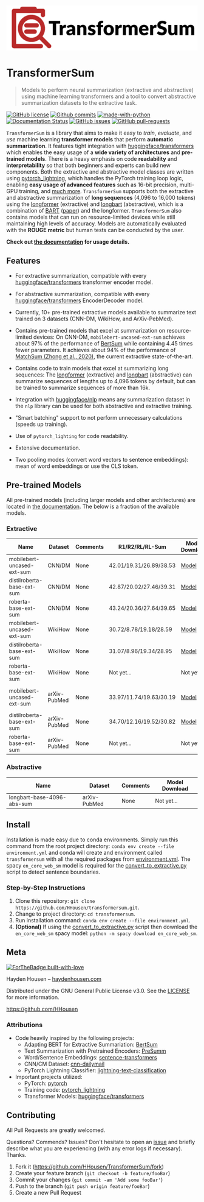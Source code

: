 ![TransformerSum Logo](doc/_static/logo.png)

# TransformerSum
> Models to perform neural summarization (extractive and abstractive) using machine learning transformers and a tool to convert abstractive summarization datasets to the extractive task.

[![GitHub license](https://img.shields.io/github/license/HHousen/TransformerSum.svg)](https://github.com/HHousen/TransformerSum/blob/master/LICENSE) [![Github commits](https://img.shields.io/github/last-commit/HHousen/TransformerSum.svg)](https://github.com/HHousen/TransformerSum/commits/master) [![made-with-python](https://img.shields.io/badge/Made%20with-Python-1f425f.svg)](https://www.python.org/) [![Documentation Status](https://readthedocs.org/projects/TransformerSum/badge/?version=latest)](http://TransformerSum.readthedocs.io/?badge=latest) [![GitHub issues](https://img.shields.io/github/issues/HHousen/TransformerSum.svg)](https://GitHub.com/HHousen/TransformerSum/issues/) [![GitHub pull-requests](https://img.shields.io/github/issues-pr/HHousen/TransformerSum.svg)](https://GitHub.com/HHousen/TransformerSum/pull/)

`TransformerSum` is a library that aims to make it easy to *train*, *evaluate*, and *use* machine learning **transformer models** that perform **automatic summarization**. It features tight integration with [huggingface/transformers](https://github.com/huggingface/transformers) which enables the easy usage of a **wide variety of architectures** and **pre-trained models**. There is a heavy emphasis on code **readability** and **interpretability** so that both beginners and experts can build new components. Both the extractive and abstractive model classes are written using [pytorch_lightning](https://github.com/PyTorchLightning/pytorch-lightning), which handles the PyTorch training loop logic, enabling **easy usage of advanced features** such as 16-bit precision, multi-GPU training, and [much more](https://pytorch-lightning.readthedocs.io/). `TransformerSum` supports both the extractive and abstractive summarization of **long sequences** (4,096 to 16,000 tokens) using the [longformer](https://huggingface.co/transformers/model_doc/longformer.html) (extractive) and [longbart](https://github.com/patil-suraj/longbart) (abstractive), which is a combination of [BART](https://huggingface.co/transformers/model_doc/bart.html) ([paper](https://arxiv.org/abs/1910.13461)) and the longformer. `TransformerSum` also contains models that can run on resource-limited devices while still maintaining high levels of accuracy. Models are automatically evaluated with the **ROUGE metric** but human tests can be conducted by the user.

**Check out [the documentation](https://transformersum.readthedocs.io/en/latest) for usage details.**

## Features

* For extractive summarization, compatible with every [huggingface/transformers](https://github.com/huggingface/transformers) transformer encoder model.
* For abstractive summarization, compatible with every [huggingface/transformers](https://github.com/huggingface/transformers) EncoderDecoder model.
* Currently, 10+ pre-trained extractive models available to summarize text trained on 3 datasets (CNN-DM, WikiHow, and ArXiv-PebMed).

* Contains pre-trained models that excel at summarization on resource-limited devices: On CNN-DM, ``mobilebert-uncased-ext-sum`` achieves about 97% of the performance of [BertSum](https://arxiv.org/abs/1903.10318) while containing 4.45 times fewer parameters. It achieves about 94% of the performance of [MatchSum (Zhong et al., 2020)](https://arxiv.org/abs/2004.08795), the current extractive state-of-the-art.
* Contains code to train models that excel at summarizing long sequences: The [longformer](https://huggingface.co/transformers/model_doc/longformer.html) (extractive) and [longbart](https://github.com/patil-suraj/longbart) (abstractive) can summarize sequences of lengths up to 4,096 tokens by default, but can be trained to summarize sequences of more than 16k.

* Integration with [huggingface/nlp](https://github.com/huggingface/nlp) means any summarization dataset in the `nlp` library can be used for both abstractive and extractive training.
* "Smart batching" support to not perform unnecessary calculations (speeds up training).
* Use of `pytorch_lighting` for code readability.
* Extensive documentation.
* Two pooling modes (convert word vectors to sentence embeddings): mean of word embeddings or use the CLS token.

## Pre-trained Models

All pre-trained models (including larger models and other architectures) are located in [the documentation](https://transformersum.readthedocs.io/en/latest). The below is a fraction of the available models.

### Extractive

| Name | Dataset | Comments | R1/R2/RL/RL-Sum | Model Download | Data Download |
|-|-|-|-|-|-|
| mobilebert-uncased-ext-sum | CNN/DM | None | 42.01/19.31/26.89/38.53 | [Model](https://drive.google.com/uc?id=1-4MTKOXp1hkPJ_pK6yOCDULC0JVly3SE) | [CNN/DM Bert Uncased](https://drive.google.com/uc?id=100ZE4fVU73EU3K_EGktrYDoMSLJ6EUQW) |
| distilroberta-base-ext-sum | CNN/DM | None | 42.87/20.02/27.46/39.31 | [Model](https://drive.google.com/uc?id=1-2TZe28K8inHoJr2-WuVivj2qwBn7tFs) | [CNN/DM Roberta](https://drive.google.com/uc?id=1-L7UOYe69dD--OPGCa4sS0QQEnZNb_Vb) |
| roberta-base-ext-sum | CNN/DM | None | 43.24/20.36/27.64/39.65 | [Model](https://drive.google.com/uc?id=18ZlImBv1P7VmDPUpiQHF9frk-q3AFfD0) | [CNN/DM Roberta](https://drive.google.com/uc?id=1-L7UOYe69dD--OPGCa4sS0QQEnZNb_Vb) |
| mobilebert-uncased-ext-sum | WikiHow | None | 30.72/8.78/19.18/28.59 | [Model](https://drive.google.com/uc?id=1-H7kuojMW50gVnC5flEjQkbHRp-WQtaF) | [WikiHow Bert Uncased](https://drive.google.com/uc?id=1-IO2AgjDsJcbrmsM3R4UIRM2bMHR-Dae) |
| distilroberta-base-ext-sum | WikiHow | None | 31.07/8.96/19.34/28.95 | [Model](https://drive.google.com/uc?id=1-3NV3TdRcTta9JTi9Kh0sWtoNLEdWrY1) | [WikiHow Roberta](https://drive.google.com/uc?id=1-aQMjCEQlKhEcimMW_WJwQusNScIT2Uf) |
| roberta-base-ext-sum | WikiHow | None | Not yet... | Not yet... | [WikiHow Roberta](https://drive.google.com/uc?id=1-aQMjCEQlKhEcimMW_WJwQusNScIT2Uf) |
| mobilebert-uncased-ext-sum | arXiv-PubMed | None | 33.97/11.74/19.63/30.19 | [Model](https://drive.google.com/uc?id=1-GFsjgSS4r5-n_F-eg5GXQ6o7zFQEBkx) | [arXiv-PubMed Bert Uncased](https://drive.google.com/uc?id=1-GbxiYkXkK7qcde37JtKtH5U7iIpdrnI) |
| distilroberta-base-ext-sum | arXiv-PubMed | None | 34.70/12.16/19.52/30.82 | [Model](https://drive.google.com/uc?id=1-8xVR72-jWtIxvl6DYvcND2yVc0gxjGR) | [arXiv-PubMed Roberta](https://drive.google.com/uc?id=11pVkVO1ivC3okWq-l_xW1qQmagDE5Htt) |
| roberta-base-ext-sum | arXiv-PubMed | None | Not yet... | Not yet... | [arXiv-PubMed Roberta](https://drive.google.com/uc?id=11pVkVO1ivC3okWq-l_xW1qQmagDE5Htt) |

### Abstractive

| Name | Dataset | Comments | Model Download |
|-|-|-|-|
| longbart-base-4096-abs-sum | arXiv-PubMed | None | Not yet... |

## Install

Installation is made easy due to conda environments. Simply run this command from the root project directory: `conda env create --file environment.yml` and conda will create and environment called `transformersum` with all the required packages from [environment.yml](environment.yml). The spacy `en_core_web_sm` model is required for the [convert_to_extractive.py](convert_to_extractive.py) script to detect sentence boundaries.

### Step-by-Step Instructions

1. Clone this repository: `git clone https://github.com/HHousen/transformersum.git`.
2. Change to project directory: `cd transformersum`.
3. Run installation command: `conda env create --file environment.yml`.
4. **(Optional)** If using the [convert_to_extractive.py](convert_to_extractive.py) script then download the `en_core_web_sm` spacy model: `python -m spacy download en_core_web_sm`.

## Meta

[![ForTheBadge built-with-love](https://ForTheBadge.com/images/badges/built-with-love.svg)](https://GitHub.com/HHousen/)

Hayden Housen – [haydenhousen.com](https://haydenhousen.com)

Distributed under the GNU General Public License v3.0. See the [LICENSE](LICENSE) for more information.

<https://github.com/HHousen>

### Attributions

* Code heavily inspired by the following projects:
  * Adapting BERT for Extractive Summariation: [BertSum](https://github.com/nlpyang/BertSum)
  * Text Summarization with Pretrained Encoders: [PreSumm](https://github.com/nlpyang/PreSumm)
  * Word/Sentence Embeddings: [sentence-transformers](https://github.com/UKPLab/sentence-transformers)
  * CNN/CM Dataset: [cnn-dailymail](https://github.com/artmatsak/cnn-dailymail)
  * PyTorch Lightning Classifier: [lightning-text-classification](https://github.com/ricardorei/lightning-text-classification)
* Important projects utilized:
  * PyTorch: [pytorch](https://github.com/pytorch/pytorch/)
  * Training code: [pytorch_lightning](https://github.com/PyTorchLightning/pytorch-lightning/)
  * Transformer Models: [huggingface/transformers](https://github.com/huggingface/transformers)

## Contributing

All Pull Requests are greatly welcomed.

Questions? Commends? Issues? Don't hesitate to open an [issue](https://github.com/HHousen/TransformerSum/issues/new) and briefly describe what you are experiencing (with any error logs if necessary). Thanks.

1. Fork it (<https://github.com/HHousen/TransformerSum/fork>)
2. Create your feature branch (`git checkout -b feature/fooBar`)
3. Commit your changes (`git commit -am 'Add some fooBar'`)
4. Push to the branch (`git push origin feature/fooBar`)
5. Create a new Pull Request
